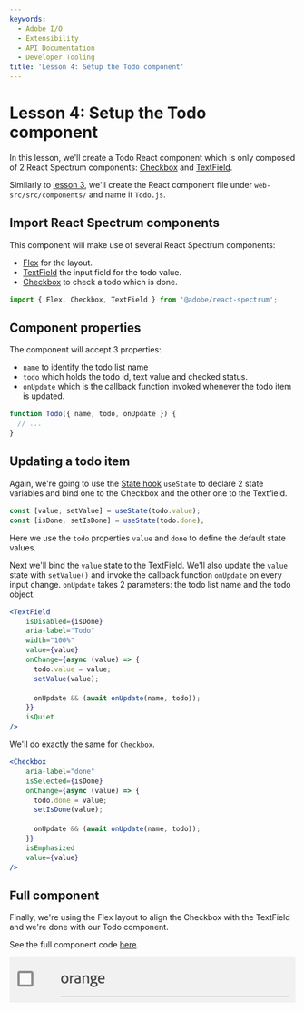 ```yaml
---
keywords:
  - Adobe I/O
  - Extensibility
  - API Documentation
  - Developer Tooling
title: 'Lesson 4: Setup the Todo component'
---
```


# Lesson 4: Setup the Todo component

In this lesson, we'll create a Todo React component which is only composed of 2 React Spectrum components: [Checkbox](https://react-spectrum.adobe.com/react-spectrum/Checkbox.html) and [TextField](https://react-spectrum.adobe.com/react-spectrum/TextField.html).

Similarly to [lesson 3](lesson3.md), we'll create the React component file under `web-src/src/components/` and name it `Todo.js`.

## Import React Spectrum components

This component will make use of several React Spectrum components: 

* [Flex](https://react-spectrum.adobe.com/react-spectrum/Flex.html) for the layout.
* [TextField](https://react-spectrum.adobe.com/react-spectrum/TextField.html) the input field for the todo value.
* [Checkbox](https://react-spectrum.adobe.com/react-spectrum/Checkbox.html) to check a todo which is done.

```javascript
import { Flex, Checkbox, TextField } from '@adobe/react-spectrum';
``` 

## Component properties

The component will accept 3 properties:

* `name` to identify the todo list name 
* `todo` which holds the todo id, text value and checked status.
* `onUpdate` which is the callback function invoked whenever the todo item is updated.

```javascript
function Todo({ name, todo, onUpdate }) {
  // ...
}
```   

## Updating a todo item

Again, we're going to use the [State hook](https://reactjs.org/docs/hooks-state.html) `useState` to declare 2 state variables and bind one to the Checkbox and the other one to the Textfield.

```javascript
const [value, setValue] = useState(todo.value);
const [isDone, setIsDone] = useState(todo.done);
```

Here we use the `todo` properties `value` and `done` to define the default state values.

Next we'll bind the `value` state to the TextField. 
We'll also update the `value` state with `setValue()` and invoke the callback function `onUpdate` on every input change.
`onUpdate` takes 2 parameters: the todo list name and the todo object.

```jsx
<TextField
    isDisabled={isDone}
    aria-label="Todo"
    width="100%"
    value={value}
    onChange={async (value) => {
      todo.value = value;
      setValue(value);
    
      onUpdate && (await onUpdate(name, todo));
    }}
    isQuiet
/>
```   

We'll do exactly the same for `Checkbox`.

```jsx
<Checkbox
    aria-label="done"
    isSelected={isDone}
    onChange={async (value) => {
      todo.done = value;
      setIsDone(value);
    
      onUpdate && (await onUpdate(name, todo));
    }}
    isEmphasized
    value={value}
/>
``` 

## Full component

Finally, we're using the Flex layout to align the Checkbox with the TextField and we're done with our Todo component.

See the full component code [here](https://github.com/AdobeDocs/adobeio-samples-todoapp/blob/master/web-src/src/components/Todo.js).

![Todo](assets/todo.png)

